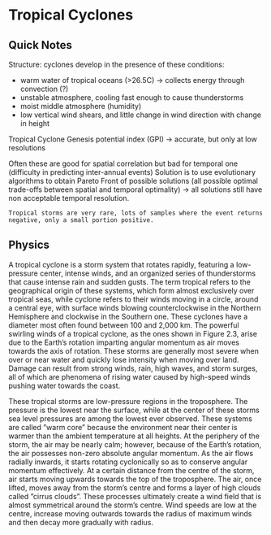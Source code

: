 # Tropical Cyclones

## Quick Notes

Structure: cyclones develop in the presence of these conditions: 
 - warm water of tropical oceans (>26.5C) → collects energy through convection (?)
 - unstable atmosphere, cooling fast enough to cause thunderstorms
 - moist middle atmosphere (humidity) 
 - low vertical wind shears, and little change in wind direction with change in height

Tropical Cyclone Genesis potential index (GPI) → accurate, but only at low resolutions

Often these are good for spatial correlation but bad for temporal one (difficulty in predicting inter-annual events)
Solution is to use evolutionary algorithms to obtain Pareto Front of possible solutions (all possible optimal trade-offs between spatial and temporal optimality) → all solutions still have non acceptable temporal resolution.


```admonish note
Tropical storms are very rare, lots of samples where the event returns negative, only a small portion positive.
```

## Physics

A tropical cyclone is a storm system that rotates rapidly, featuring a low-pressure center, intense
winds, and an organized series of thunderstorms that cause intense rain and sudden gusts.
The term tropical refers to the geographical origin of these systems, which form almost exclusively
over tropical seas, while cyclone refers to their winds moving in a circle, around a central eye, with
surface winds blowing counterclockwise in the Northern Hemisphere and clockwise in the Southern
one.
These cyclones have a diameter most often found
between 100 and 2,000 km. The powerful swirling winds of a tropical cyclone, as the ones shown
in Figure 2.3, arise due to the Earth’s rotation imparting angular momentum as air moves towards
the axis of rotation. These storms are generally most severe when over or near water and quickly
lose intensity when moving over land. Damage can result from strong winds, rain, high waves, and
storm surges, all of which are phenomena of rising water caused by high-speed winds pushing water
towards the coast.

These tropical storms are low-pressure regions in the troposphere. The pressure is the lowest
near the surface, while at the center of these storms sea level pressures are among the lowest ever
observed. These systems are called ”warm core” because the environment near their center is warmer
than the ambient temperature at all heights.
At the periphery of the storm, the air may be nearly calm; however, because of the Earth’s rotation, the air
possesses non-zero absolute angular momentum. As the air flows radially inwards, it starts rotating
cyclonically so as to conserve angular momentum effectively. At a certain distance from the centre of the storm,
air starts moving upwards towards the top of the troposphere.
The air, once lifted, moves away from the storm’s centre and forms
a layer of high clouds called ”cirrus clouds”. These processes ultimately create a wind field that is
almost symmetrical around the storm’s centre. Wind speeds are low at the centre, increase moving
outwards towards the radius of maximum winds and then decay more gradually with radius.